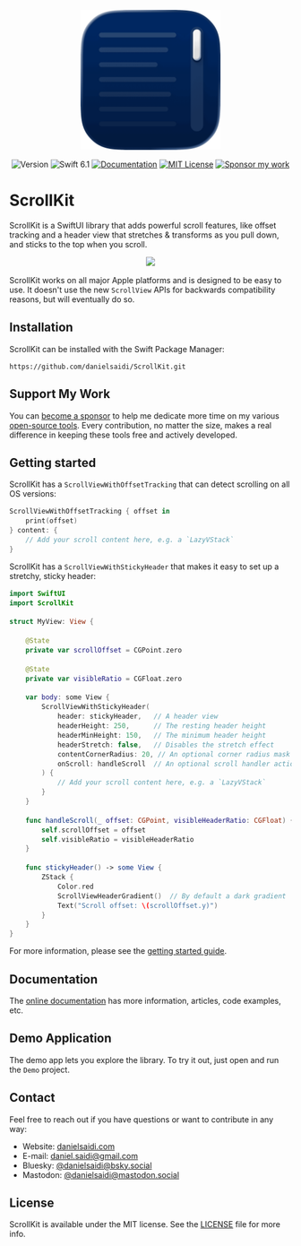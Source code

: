 <p align="center">
    <img src="Resources/Icon-Badge.png" alt="Project Icon" width="250" />
</p>

<p align="center">
    <img src="https://img.shields.io/github/v/release/danielsaidi/ScrollKit?color=%2300550&sort=semver" alt="Version" title="Version" />
    <img src="https://img.shields.io/badge/swift-6.1-orange.svg" alt="Swift 6.1" />
    <a href="https://danielsaidi.github.io/ScrollKit"><img src="https://img.shields.io/badge/documentation-web-blue.svg" alt="Documentation" /></a>
    <a href="https://github.com/danielsaidi/ScrollKit/blob/master/LICENSE"><img src="https://img.shields.io/github/license/danielsaidi/ScrollKit" alt="MIT License" /></a>
    <a href="https://github.com/sponsors/danielsaidi"><img src="https://img.shields.io/badge/sponsor-GitHub-red.svg" alt="Sponsor my work" /></a>
</p>



# ScrollKit

ScrollKit is a SwiftUI library that adds powerful scroll features, like offset tracking and a header view that stretches & transforms as you pull down, and sticks to the top when you scroll.

<p align="center" style="border-radius: 10px">
    <img src="Resources/Demo.gif" width=425 />
</p>

ScrollKit works on all major Apple platforms and is designed to be easy to use. It doesn't use the new `ScrollView` APIs for backwards compatibility reasons, but will eventually do so.



## Installation

ScrollKit can be installed with the Swift Package Manager:

```
https://github.com/danielsaidi/ScrollKit.git
```


## Support My Work

You can [become a sponsor][Sponsors] to help me dedicate more time on my various [open-source tools][OpenSource]. Every contribution, no matter the size, makes a real difference in keeping these tools free and actively developed.



## Getting started

ScrollKit has a `ScrollViewWithOffsetTracking` that can detect scrolling on all OS versions:

```swift
ScrollViewWithOffsetTracking { offset in
    print(offset)
} content: {
    // Add your scroll content here, e.g. a `LazyVStack`
}
```

ScrollKit has a `ScrollViewWithStickyHeader` that makes it easy to set up a stretchy, sticky header:

```swift
import SwiftUI
import ScrollKit

struct MyView: View {

    @State
    private var scrollOffset = CGPoint.zero

    @State
    private var visibleRatio = CGFloat.zero

    var body: some View {
        ScrollViewWithStickyHeader(
            header: stickyHeader,   // A header view
            headerHeight: 250,      // The resting header height
            headerMinHeight: 150,   // The minimum header height
            headerStretch: false,   // Disables the stretch effect
            contentCornerRadius: 20, // An optional corner radius mask
            onScroll: handleScroll  // An optional scroll handler action
        ) {
            // Add your scroll content here, e.g. a `LazyVStack`
        }
    }

    func handleScroll(_ offset: CGPoint, visibleHeaderRatio: CGFloat) {
        self.scrollOffset = offset
        self.visibleRatio = visibleHeaderRatio
    }

    func stickyHeader() -> some View {
        ZStack {
            Color.red
            ScrollViewHeaderGradient()  // By default a dark gradient
            Text("Scroll offset: \(scrollOffset.y)")
        }
    }
}
```

For more information, please see the [getting started guide][Getting-Started].



## Documentation

The [online documentation][Documentation] has more information, articles, code examples, etc.



## Demo Application

The demo app lets you explore the library. To try it out, just open and run the `Demo` project.



## Contact

Feel free to reach out if you have questions or want to contribute in any way:

* Website: [danielsaidi.com][Website]
* E-mail: [daniel.saidi@gmail.com][Email]
* Bluesky: [@danielsaidi@bsky.social][Bluesky]
* Mastodon: [@danielsaidi@mastodon.social][Mastodon]



## License

ScrollKit is available under the MIT license. See the [LICENSE][License] file for more info.



[Email]: mailto:daniel.saidi@gmail.com
[Website]: https://danielsaidi.com
[GitHub]: https://github.com/danielsaidi
[OpenSource]: https://danielsaidi.com/opensource
[Sponsors]: https://github.com/sponsors/danielsaidi

[Bluesky]: https://bsky.app/profile/danielsaidi.bsky.social
[Mastodon]: https://mastodon.social/@danielsaidi
[Twitter]: https://twitter.com/danielsaidi

[Documentation]: https://danielsaidi.github.io/ScrollKit/
[Getting-Started]: https://danielsaidi.github.io/ScrollKit/documentation/scrollkit/getting-started-article
[License]: https://github.com/danielsaidi/ScrollKit/blob/master/LICENSE
